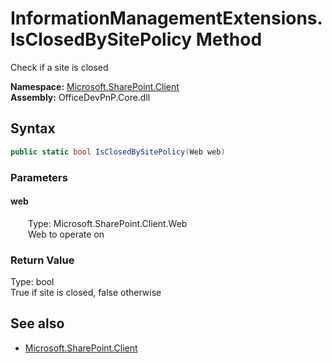 # InformationManagementExtensions.IsClosedBySitePolicy Method  
Check if a site is closed  

**Namespace:** [Microsoft.SharePoint.Client](Microsoft.SharePoint.Client.md)  
**Assembly:** OfficeDevPnP.Core.dll  
## Syntax
```C#
public static bool IsClosedBySitePolicy(Web web)
```
### Parameters
#### web  
&emsp;&emsp;Type: Microsoft.SharePoint.Client.Web  
&emsp;&emsp;Web to operate on  

### Return Value
Type: bool  
True if site is closed, false otherwise

## See also
- [Microsoft.SharePoint.Client](Microsoft.SharePoint.Client.md)
